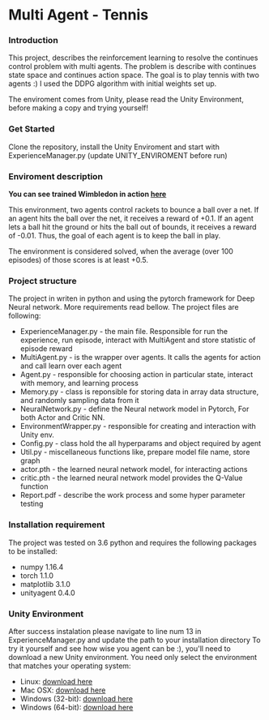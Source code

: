 # Multi Agent - Tennis
### Introduction
This project, describes the reinforcement learning to resolve the continues control problem with multi agents.
The problem is describe with continues state space and continues action space.
The goal is to play tennis with two agents :) 
I used the DDPG algorithm with initial weights set up. 

The enviroment comes from Unity, please read the Unity Environment, before making a copy and trying yourself!

### Get Started 
Clone the repository, install the Unity Enviroment and start with ExperienceManager.py (update UNITY_ENVIROMENT before run)

### Enviroment description
**You can see trained Wimbledon in action [here](https://youtu.be/CzSYTNpGPHY)**

This environment, two agents control rackets to bounce a ball over a net. If an agent hits the ball over the net, it receives a reward of +0.1. If an agent lets a ball hit the ground or hits the ball out of bounds, it receives a reward of -0.01. Thus, the goal of each agent is to keep the ball in play.

The environment is considered solved, when the average (over 100 episodes) of those scores is at least +0.5.

### Project structure
The project in writen in python and using the pytorch framework for Deep Neural network. More requirements read bellow.
The project files are following:
- ExperienceManager.py - the main file.  Responsible for run the experience, run episode, interact with MultiAgent and store statistic of episode reward 
- MultiAgent.py - is the wrapper over agents. It calls the agents for action and call learn over each agent
- Agent.py - responsible for choosing action in particular state, interact with memory, and learning process             
- Memory.py - class is reponsible for storing data in array data structure, and randomly sampling data from it
- NeuralNetwork.py - define the Neural network model in Pytorch, For both Actor and Critic NN. 
- EnvironmentWrapper.py -  responsible for creating and interaction with Unity env. 
- Config.py - class hold the all hyperparams and object required by agent
- Util.py - miscellaneous functions like, prepare model file name, store graph
- actor.pth - the learned neural network model, for interacting actions
- critic.pth - the learned neural network model provides the Q-Value function
- Report.pdf - describe the work process and some hyper parameter testing

### Installation requirement
The project was tested on 3.6 python and requires the following packages to be installed:
- numpy 1.16.4
- torch 1.1.0
- matplotlib 3.1.0
- unityagent 0.4.0

### Unity Environment
After success instalation please navigate to line num 13 in ExperienceManager.py and update the path to your installation directory
To try it yourself and see how wise you agent can be :), you'll need to download a new Unity environment.
You need only select the environment that matches your operating system:

* Linux: [download here](https://s3-us-west-1.amazonaws.com/udacity-drlnd/P3/Tennis/Tennis_Linux.zip)
* Mac OSX: [download here](https://s3-us-west-1.amazonaws.com/udacity-drlnd/P3/Tennis/Tennis.app.zip)
* Windows (32-bit): [download here](https://s3-us-west-1.amazonaws.com/udacity-drlnd/P3/Tennis/Tennis_Windows_x86.zip)
* Windows (64-bit): [download here](https://s3-us-west-1.amazonaws.com/udacity-drlnd/P3/Tennis/Tennis_Windows_x86_64.zip)
